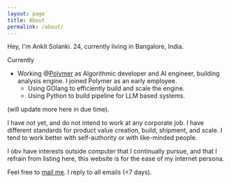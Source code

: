 ```yaml
---
layout: page
title: About
permalink: /about/
---
```


Hey, I'm Ankit Solanki. 24, currently living in Bangalore, India.

Currently
- Working @[Polymer](https://polymersearch.com/) as Algorithmic developer and AI engineer, building analysis engine. I joined Polymer as an early employee.
  - Using GOlang to efficiently build and scale the engine.
  - Using Python to build pipeline for LLM based systems.

(will update more here in due time).

I have not yet, and do not intend to work at any corporate job.
I have different standards for product value creation, build, shipment, and scale.
I tend to work better with self-authority or with like-minded people.

I obv have interests outside computer that I continually pursue, and that I refrain from listing here, this website is for the ease of my internet persona.

Feel free to [mail me](mailto:ankit03june@gmail.com). I reply to all emails (<7 days).
